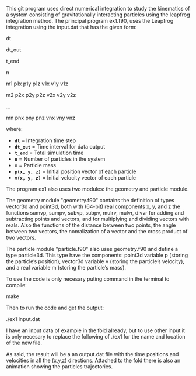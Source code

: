 This git program uses direct numerical integration to study the kinematics of a system consisting of gravitationally interacting particles using the leapfrog integration method. The principal program ex1.f90, uses the Leapfrog integration using the input.dat that has the given form:

dt

dt_out

t_end

n

m1 p1x p1y p1z v1x v1y v1z

m2 p2x p2y p2z v2x v2y v2z

...

mn pnx pny pnz vnx vny vnz

where:

- **`dt`** = Integration time step  
- **`dt_out`** = Time interval for data output  
- **`t_end`** = Total simulation time  
- **`n`** = Number of particles in the system  
- **`m`** = Particle mass  
- **`p(x, y, z)`** = Initial position vector of each particle  
- **`v(x, y, z)`** = Initial velocity vector of each particle 

The program ex1 also uses two modules: the geometry and particle module.

The geometry module "geometry.f90" contains the definition of types vector3d and point3d, both with (64-bit) real components x, y, and z the functions sumvp, sumpv, subvp, subpv, mulrv, mulvr, divvr for adding and subtracting points and vectors, and for multiplying and dividing vectors with reals. Also the functions of the distance between two points, the angle between two vectors, the nomalization of a vector and the cross product of two vectors.

The particle module "particle.f90" also uses geometry.f90 and define a type particle3d. This type have the components: point3d variable p (storing the particle’s position), vector3d   variable v (storing the particle’s velocity), and a real variable m (storing the particle’s mass).

To use the code is only necesary puting command in the terminal to compile:

make

Then to run the code and get the output:

./ex1 input.dat

I have an input data of example in the fold already, but to use other input it is only necesary to replace the following of ./ex1 for the name and location of the new file.

As said, the result will be a an output.dat file with the time positions and velocities in all the (x,y,z) directions. Attached to the fold there is also an animation showing the particles trajectories.

